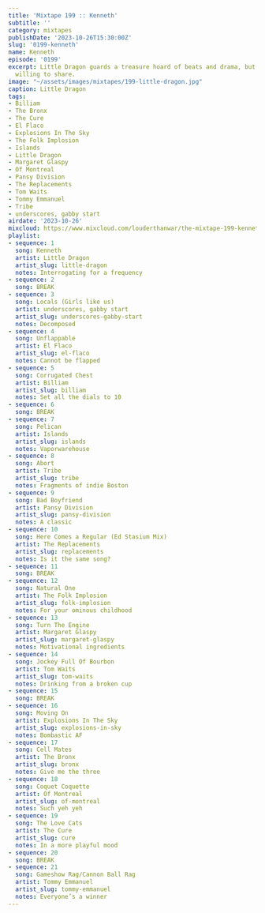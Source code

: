 ```yaml
---
title: 'Mixtape 199 :: Kenneth'
subtitle: ''
category: mixtapes
publishDate: '2023-10-26T15:30:00Z'
slug: '0199-kenneth'
name: Kenneth
episode: '0199'
excerpt: Little Dragon guards a treasure hoard of beats and drama, but they are quite
  willing to share.
image: "~/assets/images/mixtapes/199-little-dragon.jpg"
caption: Little Dragon
tags:
- Billiam
- The Bronx
- The Cure
- El Flaco
- Explosions In The Sky
- The Folk Implosion
- Islands
- Little Dragon
- Margaret Glaspy
- Of Montreal
- Pansy Division
- The Replacements
- Tom Waits
- Tommy Emmanuel
- Tribe
- underscores, gabby start
airdate: '2023-10-26'
mixcloud: https://www.mixcloud.com/louderthanwar/the-mixtape-199-kenneth-2023-10-26/
playlist:
- sequence: 1
  song: Kenneth
  artist: Little Dragon
  artist_slug: little-dragon
  notes: Interrogating for a frequency
- sequence: 2
  song: BREAK
- sequence: 3
  song: Locals (Girls like us)
  artist: underscores, gabby start
  artist_slug: underscores-gabby-start
  notes: Decomposed
- sequence: 4
  song: Unflappable
  artist: El Flaco
  artist_slug: el-flaco
  notes: Cannot be flapped
- sequence: 5
  song: Corrugated Chest
  artist: Billiam
  artist_slug: billiam
  notes: Set all the dials to 10
- sequence: 6
  song: BREAK
- sequence: 7
  song: Pelican
  artist: Islands
  artist_slug: islands
  notes: Vaporwarehouse
- sequence: 8
  song: Abort
  artist: Tribe
  artist_slug: tribe
  notes: Fragments of indie Boston
- sequence: 9
  song: Bad Boyfriend
  artist: Pansy Division
  artist_slug: pansy-division
  notes: A classic
- sequence: 10
  song: Here Comes a Regular (Ed Stasium Mix)
  artist: The Replacements
  artist_slug: replacements
  notes: Is it the same song?
- sequence: 11
  song: BREAK
- sequence: 12
  song: Natural One
  artist: The Folk Implosion
  artist_slug: folk-implosion
  notes: For your ominous childhood
- sequence: 13
  song: Turn The Engine
  artist: Margaret Glaspy
  artist_slug: margaret-glaspy
  notes: Motivational ingredients
- sequence: 14
  song: Jockey Full Of Bourbon
  artist: Tom Waits
  artist_slug: tom-waits
  notes: Drinking from a broken cup
- sequence: 15
  song: BREAK
- sequence: 16
  song: Moving On
  artist: Explosions In The Sky
  artist_slug: explosions-in-sky
  notes: Bombastic AF
- sequence: 17
  song: Cell Mates
  artist: The Bronx
  artist_slug: bronx
  notes: Give me the three
- sequence: 18
  song: Coquet Coquette
  artist: Of Montreal
  artist_slug: of-montreal
  notes: Such yeh yeh
- sequence: 19
  song: The Love Cats
  artist: The Cure
  artist_slug: cure
  notes: In a more playful mood
- sequence: 20
  song: BREAK
- sequence: 21
  song: Gameshow Rag/Cannon Ball Rag
  artist: Tommy Emmanuel
  artist_slug: tommy-emmanuel
  notes: Everyone’s a winner
---
```


